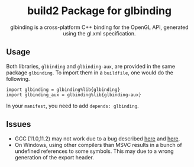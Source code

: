 <h1 align="center">
    build2 Package for glbinding
</h1>

<p align="center">
    glbinding is a cross-platform C++ binding for the OpenGL API, generated using the gl.xml specification.
</p>

## Usage
Both libraries, `glbinding` and `glbinding-aux`, are provided in the same package `glbinding`.
To import them in a `buildfile`, one would do the following.

    import glbinding = glbinding%lib{glbinding}
    import glbinding_aux = glbinding%lib{glbinding-aux}

In your `manifest`, you need to add `depends: glbinding`.

## Issues
- GCC [11.0,11.2) may not work due to a bug described [here](https://github.com/build2/build2/issues/158) and [here](https://gcc.gnu.org/bugzilla/show_bug.cgi?id=101298).
- On Windows, using other compilers than MSVC results in a bunch of undefined references to some symbols. This may due to a wrong generation of the export header.
